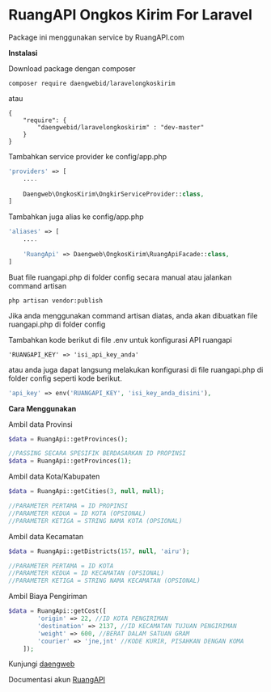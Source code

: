 # RuangAPI Ongkos Kirim For Laravel

Package ini menggunakan service by RuangAPI.com

**Instalasi**

Download package dengan composer
```
composer require daengwebid/laravelongkoskirim
```
atau
```
{
	"require": {
		"daengwebid/laravelongkoskirim" : "dev-master"
	}
}
```

Tambahkan service provider ke config/app.php
```php
'providers' => [
	....
	
	Daengweb\OngkosKirim\OngkirServiceProvider::class,
]
```

Tambahkan juga alias ke config/app.php
```php
'aliases' => [
	....
	
	'RuangApi' => Daengweb\OngkosKirim\RuangApiFacade::class,
]
```

Buat file ruangapi.php di folder config secara manual atau jalankan command artisan
```
php artisan vendor:publish
```
Jika anda menggunakan command artisan diatas, anda akan dibuatkan file ruangapi.php di folder config

Tambahkan kode berikut di file .env untuk konfigurasi API ruangapi
```
'RUANGAPI_KEY' => 'isi_api_key_anda'
```
atau anda juga dapat langsung melakukan konfigurasi di file ruangapi.php di folder config seperti kode berikut.
```php
'api_key' => env('RUANGAPI_KEY', 'isi_key_anda_disini'),
```

**Cara Menggunakan**

Ambil data Provinsi
```php
$data = RuangApi::getProvinces();

//PASSING SECARA SPESIFIK BERDASARKAN ID PROPINSI
$data = RuangApi::getProvinces(1);
```

Ambil data Kota/Kabupaten
```php
$data = RuangApi::getCities(3, null, null);

//PARAMETER PERTAMA = ID PROPINSI
//PARAMETER KEDUA = ID KOTA (OPSIONAL)
//PARAMETER KETIGA = STRING NAMA KOTA (OPSIONAL)
```

Ambil data Kecamatan
```php
$data = RuangApi::getDistricts(157, null, 'airu');

//PARAMETER PERTAMA = ID KOTA
//PARAMETER KEDUA = ID KECAMATAN (OPSIONAL)
//PARAMETER KETIGA = STRING NAMA KECAMATAN (OPSIONAL)
```

Ambil Biaya Pengiriman
```php
$data = RuangApi::getCost([
        'origin' => 22, //ID KOTA PENGIRIMAN
        'destination' => 2137, //ID KECAMATAN TUJUAN PENGIRIMAN
        'weight' => 600, //BERAT DALAM SATUAN GRAM
        'courier' => 'jne,jnt' //KODE KURIR, PISAHKAN DENGAN KOMA
    ]);
```

Kunjungi [daengweb](https://daengweb.id/)

Documentasi akun [RuangAPI](https://ruangapi.com/dokumentasi/ongkos-kirim)
